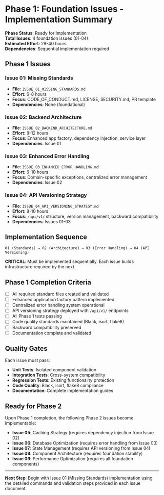 # Phase 1: Foundation Issues - Implementation Summary

**Phase Status**: Ready for Implementation  
**Total Issues**: 4 foundation issues (01-04)  
**Estimated Effort**: 28-40 hours  
**Dependencies**: Sequential implementation required

## Phase 1 Issues

### Issue 01: Missing Standards
- **File**: `ISSUE_01_MISSING_STANDARDS.md`
- **Effort**: 6-8 hours
- **Focus**: CODE_OF_CONDUCT.md, LICENSE, SECURITY.md, PR template
- **Dependencies**: None (foundational)

### Issue 02: Backend Architecture 
- **File**: `ISSUE_02_BACKEND_ARCHITECTURE.md`
- **Effort**: 8-12 hours
- **Focus**: Enhanced app factory, dependency injection, service layer
- **Dependencies**: Issue 01

### Issue 03: Enhanced Error Handling
- **File**: `ISSUE_03_ENHANCED_ERROR_HANDLING.md`
- **Effort**: 6-10 hours
- **Focus**: Domain-specific exceptions, centralized error management
- **Dependencies**: Issue 02

### Issue 04: API Versioning Strategy
- **File**: `ISSUE_04_API_VERSIONING_STRATEGY.md`
- **Effort**: 8-10 hours
- **Focus**: `/api/v1/` structure, version management, backward compatibility
- **Dependencies**: Issues 01-03

## Implementation Sequence

```
01 (Standards) → 02 (Architecture) → 03 (Error Handling) → 04 (API Versioning)
```

**CRITICAL**: Must be implemented sequentially. Each issue builds infrastructure required by the next.

## Phase 1 Completion Criteria

- [ ] All required standard files created and validated
- [ ] Enhanced application factory pattern implemented  
- [ ] Centralized error handling system operational
- [ ] API versioning strategy deployed with `/api/v1/` endpoints
- [ ] All Phase 1 tests passing
- [ ] Code quality standards maintained (Black, isort, flake8)
- [ ] Backward compatibility preserved
- [ ] Documentation complete and validated

## Quality Gates

Each issue must pass:
- **Unit Tests**: Isolated component validation
- **Integration Tests**: Cross-system compatibility
- **Regression Tests**: Existing functionality protection
- **Code Quality**: Black, isort, flake8 compliance
- **Documentation**: Complete implementation guides

## Ready for Phase 2

Upon Phase 1 completion, the following Phase 2 issues become implementable:
- **Issue 05**: Caching Strategy (requires dependency injection from Issue 02)
- **Issue 06**: Database Optimization (requires error handling from Issue 03)
- **Issue 07**: State Management (requires API versioning from Issue 04)
- **Issue 08**: Component Architecture (requires foundation stability)
- **Issue 09**: Performance Optimization (requires all foundation components)

---

**Next Step**: Begin with Issue 01 (Missing Standards) implementation using the detailed commands and validation steps provided in each issue document.